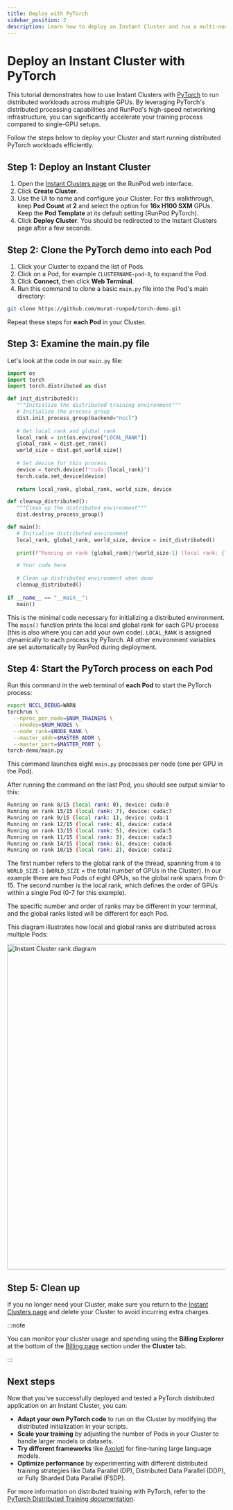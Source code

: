 ```yaml
---
title: Deploy with PyTorch
sidebar_position: 2
description: Learn how to deploy an Instant Cluster and run a multi-node process using PyTorch.
---
```


# Deploy an Instant Cluster with PyTorch

This tutorial demonstrates how to use Instant Clusters with [PyTorch](http://pytorch.org) to run distributed workloads across multiple GPUs. By leveraging PyTorch's distributed processing capabilities and RunPod's high-speed networking infrastructure, you can significantly accelerate your training process compared to single-GPU setups.

Follow the steps below to deploy your Cluster and start running distributed PyTorch workloads efficiently.

## Step 1: Deploy an Instant Cluster

1. Open the [Instant Clusters page](https://www.runpod.io/console/cluster) on the RunPod web interface.
2. Click **Create Cluster**.
3. Use the UI to name and configure your Cluster. For this walkthrough, keep **Pod Count** at **2** and select the option for **16x H100 SXM** GPUs. Keep the **Pod Template** at its default setting (RunPod PyTorch).
4. Click **Deploy Cluster**. You should be redirected to the Instant Clusters page after a few seconds.

## Step 2: Clone the PyTorch demo into each Pod

1. Click your Cluster to expand the list of Pods.
2. Click on a Pod, for example `CLUSTERNAME-pod-0`, to expand the Pod.
3. Click **Connect**, then click **Web Terminal**.
4. Run this command to clone a basic `main.py` file into the Pod's main directory:

```bash
git clone https://github.com/murat-runpod/torch-demo.git
```

Repeat these steps for **each Pod** in your Cluster.

## Step 3: Examine the main.py file

Let's look at the code in our `main.py` file:

```python
import os
import torch
import torch.distributed as dist

def init_distributed():
   """Initialize the distributed training environment"""
   # Initialize the process group
   dist.init_process_group(backend="nccl")
   
   # Get local rank and global rank
   local_rank = int(os.environ["LOCAL_RANK"])
   global_rank = dist.get_rank()
   world_size = dist.get_world_size()
   
   # Set device for this process
   device = torch.device(f"cuda:{local_rank}")
   torch.cuda.set_device(device)
       
   return local_rank, global_rank, world_size, device

def cleanup_distributed():
   """Clean up the distributed environment"""
   dist.destroy_process_group()

def main():
   # Initialize distributed environment
   local_rank, global_rank, world_size, device = init_distributed()
   
   print(f"Running on rank {global_rank}/{world_size-1} (local rank: {local_rank}), device: {device}")

   # Your code here
   
   # Clean up distributed environment when done
   cleanup_distributed()
   
if __name__ == "__main__":
   main()
```

This is the minimal code necessary for initializing a distributed environment. The `main()` function prints the local and global rank for each GPU process (this is also where you can add your own code). `LOCAL_RANK` is assigned dynamically to each process by PyTorch. All other environment variables are set automatically by RunPod during deployment.

## Step 4: Start the PyTorch process on each Pod

Run this command in the web terminal of **each Pod** to start the PyTorch process:

```bash
export NCCL_DEBUG=WARN
torchrun \
  --nproc_per_node=$NUM_TRAINERS \
  --nnodes=$NUM_NODES \
  --node_rank=$NODE_RANK \
  --master_addr=$MASTER_ADDR \
  --master_port=$MASTER_PORT \
torch-demo/main.py
```

This command launches eight `main.py` processes per node (one per GPU in the Pod).

After running the command on the last Pod, you should see output similar to this:

```bash
Running on rank 8/15 (local rank: 0), device: cuda:0
Running on rank 15/15 (local rank: 7), device: cuda:7
Running on rank 9/15 (local rank: 1), device: cuda:1
Running on rank 12/15 (local rank: 4), device: cuda:4
Running on rank 13/15 (local rank: 5), device: cuda:5
Running on rank 11/15 (local rank: 3), device: cuda:3
Running on rank 14/15 (local rank: 6), device: cuda:6
Running on rank 10/15 (local rank: 2), device: cuda:2
```

The first number refers to the global rank of the thread, spanning from `0` to `WORLD_SIZE-1` (`WORLD_SIZE` = the total number of GPUs in the Cluster). In our example there are two Pods of eight GPUs, so the global rank spans from 0-15. The second number is the local rank, which defines the order of GPUs within a single Pod (0-7 for this example).

The specific number and order of ranks may be different in your terminal, and the global ranks listed will be different for each Pod.

This diagram illustrates how local and global ranks are distributed across multiple Pods:

<img src="/img/docs/instant-clusters-rank-diagram.png" alt="Instant Cluster rank diagram" width="750"/>

## Step 5: Clean up

If you no longer need your Cluster, make sure you return to the [Instant Clusters page](https://www.runpod.io/console/cluster) and delete your Cluster to avoid incurring extra charges.

:::note

You can monitor your cluster usage and spending using the **Billing Explorer** at the bottom of the [Billing page](https://www.runpod.io/console/user/billing) section under the **Cluster** tab.

:::

## Next steps

Now that you've successfully deployed and tested a PyTorch distributed application on an Instant Cluster, you can:

- **Adapt your own PyTorch code** to run on the Cluster by modifying the distributed initialization in your scripts.
- **Scale your training** by adjusting the number of Pods in your Cluster to handle larger models or datasets.
- **Try different frameworks** like [Axolotl](/instant-clusters/axolotl) for fine-tuning large language models.
- **Optimize performance** by experimenting with different distributed training strategies like Data Parallel (DP), Distributed Data Parallel (DDP), or Fully Sharded Data Parallel (FSDP).

For more information on distributed training with PyTorch, refer to the [PyTorch Distributed Training documentation](https://pytorch.org/tutorials/beginner/dist_overview.html).

